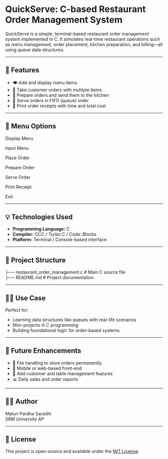 # QuickServe: C-based Restaurant Order Management System

QuickServe is a simple, terminal-based restaurant order management system implemented in C. It simulates real-time restaurant operations such as menu management, order placement, kitchen preparation, and billing—all using queue data structures.

---

## 📌 Features

- 🍽️ Add and display menu items
- 📝 Take customer orders with multiple items
- 🍳 Prepare orders and send them to the kitchen
- 🍱 Serve orders in FIFO (queue) order
- 🧾 Print order receipts with time and total cost

---

## 🎯 Menu Options

Display Menu

Input Menu

Place Order

Prepare Order

Serve Order

Print Receipt

Exit


---

## 💡 Technologies Used

- **Programming Language:** C  
- **Compiler:** GCC / Turbo C / Code::Blocks  
- **Platform:** Terminal / Console-based interface  

---

## 📂 Project Structure
├── restaurant_order_management.c # Main C source file  
├── README.md # Project documentation


---

## 🧑‍🎓 Use Case

Perfect for:
- Learning data structures like queues with real-life scenarios  
- Mini-projects in C programming  
- Building foundational logic for order-based systems

---

## 🚀 Future Enhancements

- 💾 File handling to store orders permanently  
- 📱 Mobile or web-based front-end  
- 🧠 Add customer and table management features  
- 📊 Daily sales and order reports  

---

## 👨‍💻 Author

Maturi Pardha Saradhi  
*SRM University AP*

---

## 📜 License

This project is open-source and available under the [MIT License](LICENSE).
